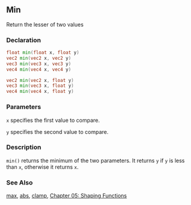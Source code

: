 ## Min
Return the lesser of two values

### Declaration
```glsl
float min(float x, float y)  
vec2 min(vec2 x, vec2 y)  
vec3 min(vec3 x, vec3 y)  
vec4 min(vec4 x, vec4 y)

vec2 min(vec2 x, float y)  
vec3 min(vec3 x, float y)  
vec4 min(vec4 x, float y)
```

### Parameters
```x``` specifies the first value to compare.

```y``` specifies the second value to compare.

### Description
```min()``` returns the minimum of the two parameters. It returns ```y``` if ```y``` is less than ```x```, otherwise it returns ```x```.

<div class="simpleFunction" data="y = min(x,0.5); "></div>

### See Also
[max](/glossary/?search=max), [abs](/glossary/?search=abs), [clamp](/glossary/?search=clamp), [Chapter 05: Shaping Functions](/05/)

